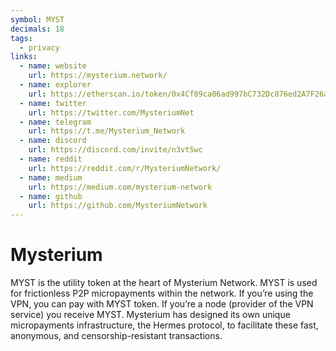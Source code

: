```yaml
---
symbol: MYST
decimals: 18
tags:
  - privacy
links:
  - name: website
    url: https://mysterium.network/
  - name: explorer
    url: https://etherscan.io/token/0x4Cf89ca06ad997bC732Dc876ed2A7F26a9E7f361
  - name: twitter
    url: https://twitter.com/MysteriumNet
  - name: telegram
    url: https://t.me/Mysterium_Network
  - name: discord
    url: https://discord.com/invite/n3vtSwc
  - name: reddit
    url: https://reddit.com/r/MysteriumNetwork/
  - name: medium
    url: https://medium.com/mysterium-network
  - name: github
    url: https://github.com/MysteriumNetwork
---
```


# Mysterium

MYST is the utility token at the heart of Mysterium Network. MYST is used for frictionless P2P micropayments within the network. If you’re using the VPN, you can pay with MYST token. If you’re a node (provider of the VPN service) you receive MYST. Mysterium has designed its own unique micropayments infrastructure, the Hermes protocol, to facilitate these fast, anonymous, and censorship-resistant transactions.
